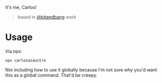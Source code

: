 It's me, Carlos!
> based in [@bitandbang](https://github.com/bnb/bitandbang) work

# Usage
Via npx:
```
npx carlosazaustre
```

Not including how to use it globally because I'm not sure why you'd want this as a global command. That'd be creepy.
